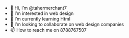 - 👋 Hi, I’m @tahermerchant7
- 👀 I’m interested in web design 
- 🌱 I’m currently learning Html
- 💞️ I’m looking to collaborate on web design companies
- 📫 How to reach me on 8788767507

<!---
tahermerchant7/tahermerchant7 is a ✨ special ✨ repository because its `README.md` (this file) appears on your GitHub profile.
You can click the Preview link to take a look at your changes.
--->
